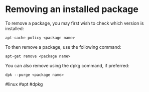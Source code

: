 # Removing an installed package
To remove a package, you may first wish to check which version is installed:

`apt-cache policy <package name>`

To then remove a package, use the following command:

`apt-get remove <package name>`

You can also remove using the dpkg command, if preferred:

`dpk --purge <package name>`

#linux #apt #dpkg